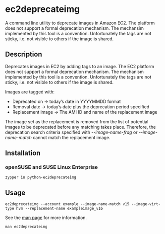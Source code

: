 # ec2deprecateimg

A command line utility to deprecate images in Amazon EC2. The platform does
not support a formal deprecation mechanism. The mechansim implemented by this
tool is a convention. Unfortunately the tags are not sticky, i.e. not visible
to others if the image is shared.

## Description

Deprecates images in EC2 by adding tags to an image.
The EC2 platform does not support a formal deprecation mechanism. The
mechanism implemented by this tool is a convention. Unfortunately the
tags are not sticky, i.e. not visible to others if the image is shared.

Images are tagged with:

- Deprecated on -> today’s date in YYYYMMDD format
- Removal date -> today’s date plus the deprecation period specified
- Replacement image -> The AMI ID and name of the replacement image

The image set as the replacement is removed from the list of potential
images to be deprecated before any matching takes place. Therefore, the
deprecation search criteria specified with _--image-name-frag_ or
_--image-name-match_ cannot match the replacement image.

## Installation

### openSUSE and SUSE Linux Enterprise

```
zypper in python-ec2deprecateimg
```

## Usage

```
ec2deprecateimg --account example --image-name-match v15 --image-virt-type hvm --replacement-name exampleimage_v16
```

See the [man page](man/man1/ec2deprecateimg.1) for more information.

```
man ec2deprecateimg
```
